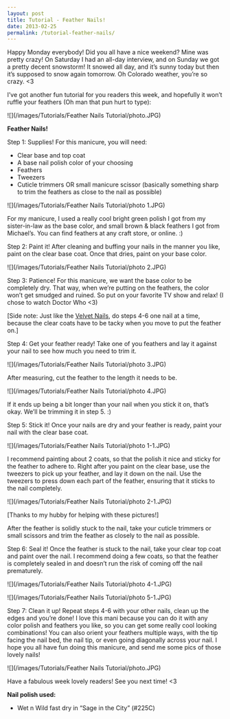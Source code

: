 ```yaml
---
layout: post
title: Tutorial - Feather Nails!
date: 2013-02-25
permalink: /tutorial-feather-nails/
---
```


Happy Monday everybody! Did you all have a nice weekend? Mine was pretty crazy! On Saturday I had an all-day interview, and on Sunday we got a pretty decent snowstorm! It snowed all day, and it’s sunny today but then it’s supposed to snow again tomorrow. Oh Colorado weather, you’re so crazy. <3

I’ve got another fun tutorial for you readers this week, and hopefully it won’t ruffle your feathers (Oh man that pun hurt to type):

![](/images/Tutorials/Feather Nails Tutorial/photo.JPG)

**Feather Nails!**

Step 1: Supplies! For this manicure, you will need:

- Clear base and top coat
- A base nail polish color of your choosing
- Feathers
- Tweezers
- Cuticle trimmers OR small manicure scissor (basically something sharp to trim the feathers as close to the nail as possible)

![](/images/Tutorials/Feather Nails Tutorial/photo 1.JPG)

For my manicure, I used a really cool bright green polish I got from my sister-in-law as the base color, and small brown & black feathers I got from Michael’s. You can find feathers at any craft store, or online. :)

Step 2: Paint it! After cleaning and buffing your nails in the manner you like, paint on the clear base coat. Once that dries, paint on your base color.

![](/images/Tutorials/Feather Nails Tutorial/photo 2.JPG)

Step 3: Patience! For this manicure, we want the base color to be completely dry. That way, when we’re putting on the feathers, the color won’t get smudged and ruined. So put on your favorite TV show and relax! (I chose to watch Doctor Who <3)

[Side note: Just like the [Velvet Nails](http://nailsfornickels.com/tutorial-velvet-nails/), do steps 4-6 one nail at a time, because the clear coats have to be tacky when you move to put the feather on.]

Step 4: Get your feather ready! Take one of you feathers and lay it against your nail to see how much you need to trim it.

![](/images/Tutorials/Feather Nails Tutorial/photo 3.JPG)

After measuring, cut the feather to the length it needs to be.

![](/images/Tutorials/Feather Nails Tutorial/photo 4.JPG)

If it ends up being a bit longer than your nail when you stick it on, that’s okay. We’ll be trimming it in step 5. :)

Step 5: Stick it! Once your nails are dry and your feather is ready, paint your nail with the clear base coat.

![](/images/Tutorials/Feather Nails Tutorial/photo 1-1.JPG)

I recommend painting about 2 coats, so that the polish it nice and sticky for the feather to adhere to. Right after you paint on the clear base, use the tweezers to pick up your feather, and lay it down on the nail. Use the tweezers to press down each part of the feather, ensuring that it sticks to the nail completely.

![](/images/Tutorials/Feather Nails Tutorial/photo 2-1.JPG)

[Thanks to my hubby for helping with these pictures!]

After the feather is solidly stuck to the nail, take your cuticle trimmers or small scissors and trim the feather as closely to the nail as possible.

Step 6: Seal it! Once the feather is stuck to the nail, take your clear top coat and paint over the nail. I recommend doing a few coats, so that the feather is completely sealed in and doesn’t run the risk of coming off the nail prematurely.

![](/images/Tutorials/Feather Nails Tutorial/photo 4-1.JPG)

![](/images/Tutorials/Feather Nails Tutorial/photo 5-1.JPG)

Step 7: Clean it up! Repeat steps 4-6 with your other nails, clean up the edges and you’re done! I love this mani because you can do it with any color polish and feathers you like, so you can get some really cool looking combinations! You can also orient your feathers multiple ways, with the tip facing the nail bed, the nail tip, or even going diagonally across your nail. I hope you all have fun doing this manicure, and send me some pics of those lovely nails!

![](/images/Tutorials/Feather Nails Tutorial/photo.JPG)

Have a fabulous week lovely readers! See you next time! <3

**Nail polish used:**

- Wet n Wild fast dry in “Sage in the City” (#225C)
